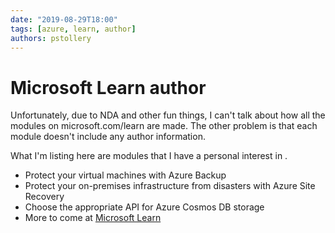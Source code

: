 ```yaml
---
date: "2019-08-29T18:00"
tags: [azure, learn, author]
authors: pstollery
---
```

# Microsoft Learn author
<!-- truncate -->

Unfortunately, due to NDA and other fun things, I can't talk about how all the modules on microsoft.com/learn are made. The other problem is that each module doesn't include any author information.

What I'm listing here are modules that I have a personal interest in <i class="far fa-smile-wink"></i>.

- Protect your virtual machines with Azure Backup [<i class="fa-solid fa-link"></i>](https://docs.microsoft.com/learn/modules/protect-virtual-machines-with-azure-backup)
- Protect your on-premises infrastructure from disasters with Azure Site Recovery [<i class="fa-solid fa-link"></i>](https://docs.microsoft.com/learn/modules/protect-on-premises-infrastructure-with-azure-site-recovery/)
- Choose the appropriate API for Azure Cosmos DB storage [<i class="fa-solid fa-link"></i>](https://docs.microsoft.com/learn/modules/choose-api-for-cosmos-db)
- More to come at [Microsoft Learn](https://docs.microsoft.com/learn/browse)